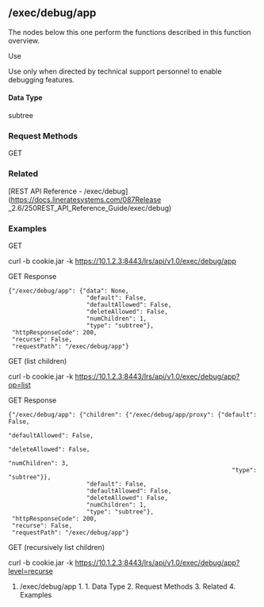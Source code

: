 ## /exec/debug/app

The nodes below this one perform the functions described in this function
overview.

Use

Use only when directed by technical support personnel to enable debugging
features.

#### Data Type

subtree

### Request Methods

GET

### Related

[REST API Reference - /exec/debug](https://docs.lineratesystems.com/087Release
_2.6/250REST_API_Reference_Guide/exec/debug)

### Examples

GET

curl -b cookie.jar -k https://10.1.2.3:8443/lrs/api/v1.0/exec/debug/app

GET Response

    
    {"/exec/debug/app": {"data": None,
                          "default": False,
                          "defaultAllowed": False,
                          "deleteAllowed": False,
                          "numChildren": 1,
                          "type": "subtree"},
     "httpResponseCode": 200,
     "recurse": False,
     "requestPath": "/exec/debug/app"}
    

GET (list children)

curl -b cookie.jar -k
https://10.1.2.3:8443/lrs/api/v1.0/exec/debug/app?op=list

GET Response

    
    {"/exec/debug/app": {"children": {"/exec/debug/app/proxy": {"default": False,
                                                                   "defaultAllowed": False,
                                                                   "deleteAllowed": False,
                                                                   "numChildren": 3,
                                                                   "type": "subtree"}},
                          "default": False,
                          "defaultAllowed": False,
                          "deleteAllowed": False,
                          "numChildren": 1,
                          "type": "subtree"},
     "httpResponseCode": 200,
     "recurse": False,
     "requestPath": "/exec/debug/app"}
    

GET (recursively list children)

curl -b cookie.jar -k
https://10.1.2.3:8443/lrs/api/v1.0/exec/debug/app?level=recurse

  1. /exec/debug/app
    1.       1. Data Type
    2. Request Methods
    3. Related
    4. Examples

